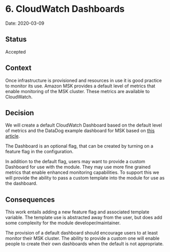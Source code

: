 # 6. CloudWatch Dashboards

Date: 2020-03-09

## Status

Accepted

## Context

Once infrastructure is provisioned and resources in use it is good practice to
monitor its use. Amazon MSK provides a default level of metrics that enable
monitoring of the MSK cluster. These metrics are available to CloudWatch.

## Decision

We will create a default CloudWatch Dashboard based on the default level of
metrics and the DataDog example dashboard for MSK based on [this article](https://www.datadoghq.com/blog/monitor-amazon-msk/).

The Dashboard is an optional flag, that can be created by turning on a feature
flag in the configuration.

In addition to the default flag, users may want to provide a custom Dashboard for
use with the module. They may use more fine grained metrics that enable enhanced
monitoring capabilities. To support this we will provide the ability to pass a
custom template into the module for use as the dashboard.

## Consequences

This work entails adding a new feature flag and associated template variable.
The template use is abstracted away from the user, but does add some complexity
for the module developer/maintainer.

The provision of a default dashboard should encourage users to at least monitor
their MSK cluster. The ability to provide a custom one will enable people to
create their own dashboards when the default is not appropriate.
